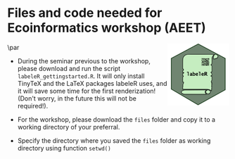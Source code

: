 # Files and code needed for Ecoinformatics workshop (AEET)


<img src="files/labeler_logo.png" width="140px" align="right"/>

\par


-   During the seminar previous to the workshop, please download and run the script `labeleR_gettingstarted.R`. It will only install TinyTeX and the LaTeX packages labeleR uses, and it will save some time for the first renderization! (Don't worry, in the future this will not be required!).


- For the workshop, please download the `files` folder and copy it to a working directory of your preferral.


- Specify the directory where you saved the `files` folder as working directory using function `setwd()`
